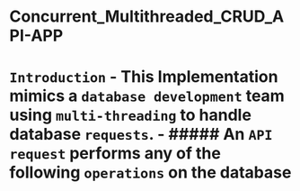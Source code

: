 # Concurrent_Multithreaded_CRUD_API-APP
# `Introduction`  - This Implementation mimics a `database development` team using `multi-threading` to handle database `requests`. - ##### An `API request` performs any of the following `operations` on the database
